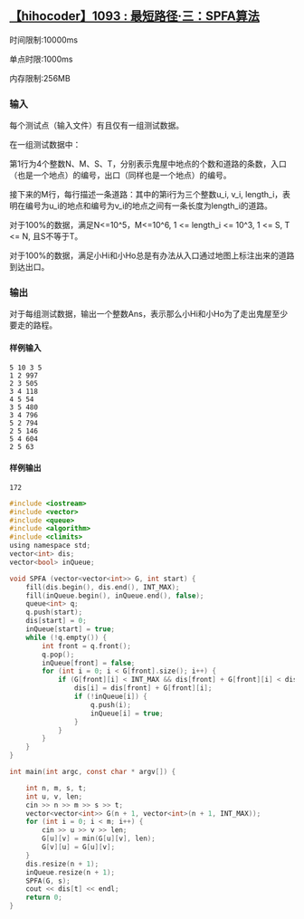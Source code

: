 ## [【hihocoder】1093 : 最短路径·三：SPFA算法](https://hihocoder.com/problemset/problem/1093)

时间限制:10000ms

单点时限:1000ms

内存限制:256MB

### 输入

每个测试点（输入文件）有且仅有一组测试数据。

在一组测试数据中：

第1行为4个整数N、M、S、T，分别表示鬼屋中地点的个数和道路的条数，入口（也是一个地点）的编号，出口（同样也是一个地点）的编号。

接下来的M行，每行描述一条道路：其中的第i行为三个整数u_i, v_i, length_i，表明在编号为u_i的地点和编号为v_i的地点之间有一条长度为length_i的道路。

对于100%的数据，满足N<=10^5，M<=10^6, 1 <= length_i <= 10^3, 1 <= S, T <= N, 且S不等于T。

对于100%的数据，满足小Hi和小Ho总是有办法从入口通过地图上标注出来的道路到达出口。

### 输出

对于每组测试数据，输出一个整数Ans，表示那么小Hi和小Ho为了走出鬼屋至少要走的路程。

#### 样例输入

```
5 10 3 5
1 2 997
2 3 505
3 4 118
4 5 54
3 5 480
3 4 796
5 2 794
2 5 146
5 4 604
2 5 63
```

#### 样例输出

```
172
```

```c
#include <iostream>
#include <vector>
#include <queue>
#include <algorithm>
#include <climits>
using namespace std;
vector<int> dis;
vector<bool> inQueue;

void SPFA (vector<vector<int>> G, int start) {
    fill(dis.begin(), dis.end(), INT_MAX);
    fill(inQueue.begin(), inQueue.end(), false);
    queue<int> q;
    q.push(start);
    dis[start] = 0;
    inQueue[start] = true;
    while (!q.empty()) {
        int front = q.front();
        q.pop();
        inQueue[front] = false;
        for (int i = 0; i < G[front].size(); i++) {
            if (G[front][i] < INT_MAX && dis[front] + G[front][i] < dis[i]) {
                dis[i] = dis[front] + G[front][i];
                if (!inQueue[i]) {
                    q.push(i);
                    inQueue[i] = true;
                }
            }
        }
    }
}

int main(int argc, const char * argv[]) {

    int n, m, s, t;
    int u, v, len;
    cin >> n >> m >> s >> t;
    vector<vector<int>> G(n + 1, vector<int>(n + 1, INT_MAX));
    for (int i = 0; i < m; i++) {
        cin >> u >> v >> len;
        G[u][v] = min(G[u][v], len);
        G[v][u] = G[u][v];
    }
    dis.resize(n + 1);
    inQueue.resize(n + 1);
    SPFA(G, s);
    cout << dis[t] << endl;
    return 0;
}
```